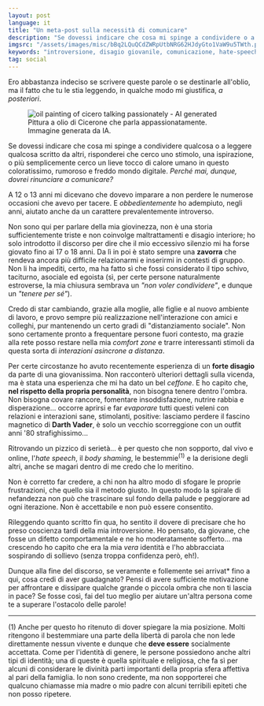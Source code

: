 ```yaml
---
layout: post
language: it
title: "Un meta-post sulla necessità di comunicare"
description: "Se dovessi indicare che cosa mi spinge a condividere o a leggere qualcosa, risponderei che cerco uno stimolo, una ispirazione, o più semplicemente..."
imgsrc: "/assets/images/misc/bBq2LQuQCdZWRpUtbNRG62HJdyGto1VaW9u5TWth.png"
keywords: "introversione, disagio giovanile, comunicazione, hate-speech, dialogo"
tag: social
---
```

Ero abbastanza indeciso se scrivere queste parole o se destinarle all'oblio, ma il fatto che tu le stia leggendo, in qualche modo mi giustifica, *a posteriori*.

<figure>
<img src="{{ page.imgsrc }}" alt="oil painting of cicero talking passionately - AI generated" />
<figcaption>Pittura a olio di Cicerone che parla appassionatamente. Immagine generata da IA.</figcaption>
</figure>

Se dovessi indicare che cosa mi spinge a condividere qualcosa o a leggere qualcosa scritto da altri, risponderei che cerco uno stimolo, una ispirazione, o più semplicemente cerco un lieve tocco di calore umano in questo  coloratissimo, rumoroso e freddo mondo digitale. *Perché mai, dunque, dovrei rinunciare a comunicare?*

A 12 o 13 anni mi dicevano che dovevo imparare a non perdere le numerose occasioni che avevo per tacere. E *obbedientemente* ho adempiuto, negli anni, aiutato anche da un carattere prevalentemente introverso.

Non sono qui per parlare della mia giovinezza, non è una storia sufficientemente triste e non coinvolge maltrattamenti e disagio interiore; ho solo introdotto il discorso per dire che il mio eccessivo silenzio mi ha forse giovato fino ai 17 o 18 anni. Da lì in poi è stato sempre una **zavorra** che rendeva ancora più difficile relazionarmi e inserirmi in contesti di gruppo. Non li ha impediti, certo, ma ha fatto sì che fossi considerato il tipo schivo, taciturno, asociale ed egoista (sì, per certe persone naturalmente estroverse, la mia chiusura sembrava un *"non voler condividere"*, e dunque un *"tenere per sé"*).

Credo di star cambiando, grazie alla moglie, alle figlie e al nuovo ambiente di lavoro, e provo sempre più realizzazione nell'interazione con amici e colleghi, pur mantenendo un certo gradi di "distanziamento sociale". Non sono certamente pronto a frequentare persone fuori contesto, ma grazie alla rete posso restare nella mia *comfort zone* e trarre interessanti stimoli da questa sorta di *interazioni asincrone a distanza*.

Per certe circostanze ho avuto recentemente esperienza di un **forte disagio** da parte di una giovanissima. Non racconterò ulteriori dettagli sulla vicenda, ma è stata una esperienza che mi ha dato un bel *ceffone*. E ho capito che, **nel rispetto della propria personalità**, non bisogna tenere dentro l'ombra. Non bisogna covare rancore, fomentare insoddisfazione, nutrire rabbia e disperazione... occorre aprirsi e far *evaporare* tutti questi veleni con relazioni e interazioni sane, stimolanti, positive: lasciamo perdere il fascino magnetico di **Darth Vader**, è solo un vecchio scorreggione con un outfit anni '80 strafighissimo...

Ritrovando un pizzico di serietà... è per questo che non sopporto, dal vivo e online, l'*hate speech*, il *body shaming*, le bestemmie<sup>(1)</sup> e la derisione degli altri, anche se magari dentro di me credo che lo meritino.

Non è corretto far credere, a chi non ha altro modo di sfogare le proprie frustrazioni, che quello sia il metodo giusto. In questo modo la spirale di nefandezza non può che trascinare sul fondo della palude e peggiorare ad ogni iterazione. Non è accettabile e non può essere consentito.

Rileggendo quanto scritto fin qua, ho sentito il dovere di precisare che ho preso coscienza tardi della mia introversione. Ho pensato, da giovane, che fosse un difetto comportamentale e ne ho moderatamente sofferto... ma crescendo ho capito che era la mia *vera* identità e l'ho abbracciata sospirando di sollievo (senza troppa confidenza però, eh!).

Dunque alla fine del discorso, se veramente e follemente sei arrivat* fino a qui, cosa credi di aver guadagnato? Pensi di avere sufficiente motivazione per affrontare e dissipare qualche grande o piccola ombra che non ti lascia in pace? Se fosse così, fai del tuo meglio per aiutare un'altra persona come te a superare l'ostacolo delle parole!

----

(1) Anche per questo ho ritenuto di dover spiegare la mia posizione. Molti ritengono il bestemmiare una parte della libertà di parola che non lede direttamente nessun vivente e dunque che **deve essere** socialmente accettata. Come per l'identità di genere, le persone possiedono anche altri tipi di identità; una di queste è quella spirituale e religiosa, che fa sì per alcuni di considerare le divinità parti importanti della propria sfera affettiva al pari della famiglia. Io non sono credente, ma non sopporterei che qualcuno chiamasse mia madre o mio padre con alcuni terribili epiteti che non posso ripetere.

